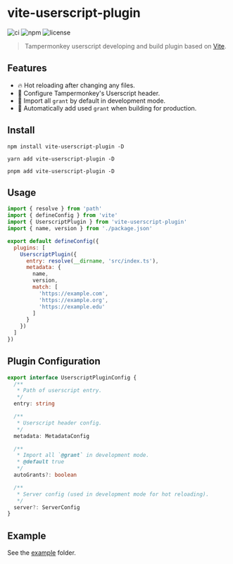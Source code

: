 # vite-userscript-plugin

![ci](https://img.shields.io/github/workflow/status/crashmax-dev/vite-userscript-plugin/npm-publish)
![npm](https://img.shields.io/npm/v/vite-userscript-plugin)
![license](https://img.shields.io/github/license/crashmax-dev/vite-userscript-plugin)

> Tampermonkey userscript developing and build plugin based on [Vite](https://vitejs.dev).

## Features

- 🔥 Hot reloading after changing any files.
- 🔧 Configure Tampermonkey's Userscript header.
- 💨 Import all `grant` by default in development mode.
- 📝 Automatically add used `grant` when building for production.

## Install

```
npm install vite-userscript-plugin -D
```

```
yarn add vite-userscript-plugin -D
```

```
pnpm add vite-userscript-plugin -D
```

## Usage

```js
import { resolve } from 'path'
import { defineConfig } from 'vite'
import { UserscriptPlugin } from 'vite-userscript-plugin'
import { name, version } from './package.json'

export default defineConfig({
  plugins: [
    UserscriptPlugin({
      entry: resolve(__dirname, 'src/index.ts'),
      metadata: {
        name,
        version,
        match: [
          'https://example.com',
          'https://example.org',
          'https://example.edu'
        ]
      }
    })
  ]
})
```

## Plugin Configuration

```ts
export interface UserscriptPluginConfig {
  /**
   * Path of userscript entry.
   */
  entry: string

  /**
   * Userscript header config.
   */
  metadata: MetadataConfig

  /**
   * Import all `@grant` in development mode.
   * @default true
   */
  autoGrants?: boolean

  /**
   * Server config (used in development mode for hot reloading).
   */
  server?: ServerConfig
}
```

## Example

See the [example](https://github.com/crashmax-dev/vite-userscript-plugin/tree/master/packages/demo) folder.
